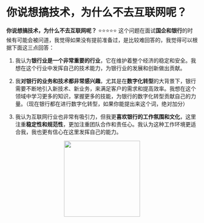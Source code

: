 
# 你说想搞技术，为什么不去互联网呢？

**你说想搞技术，为什么不去互联网呢？** ⭐⭐⭐⭐⭐
这个问题在面试**国企和银行**的时候有可能会被问道，我觉得如果没有提前准备过，是比较难回答的，我觉得可以根据下面这三点回答：

1. 我认为**银行业是一个非常重要的行业**，它在维护着整个经济的稳定和安全。我想在这个行业中发挥自己的技术能力，为银行业的发展和创新做出贡献。

2. 我**对银行的业务和技术都非常感兴趣**，尤其是在**数字化转型**的大背景下，银行需要不断地引入新技术、新业务，来满足客户的需求和提高效率。我想在这个领域中学习更多的知识，掌握更多的技能，为银行的数字化转型贡献自己的力量。（现在银行都在进行数字化转型，如果你能提出来这个词，绝对加分）

3. 我认为互联网行业也非常有吸引力，但我更**喜欢银行的工作氛围和文化**，这里注重**稳定性和规范性**，更加注重团队合作和责任心。我认为这种工作环境更适合我，我也更有信心在这里发挥自己的能力。

<div align="center">
    <p>
        <a href="https://github.com/wuyoueeee/CS_Job_Guide" target="_blank">
            <img src="https://cs-job-guide.oss-cn-beijing.aliyuncs.com/image/918b6e31771239d420e908b19f419000.jpg" width="200" />
        </a>
    </p>
</div>

